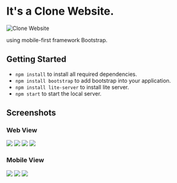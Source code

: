 
# It's a Clone Website.
![Clone Website](https://attainu.com)

using mobile-first framework Bootstrap.
## Getting Started
- `npm install` to install all required dependencies.
- `npm install bootstrap` to add bootstrap into your application.
- `npm install lite-server` to install lite server.
- `npm start` to start the local server.


## Screenshots
### Web View
![](screenshot/Screenshot1.png)
![](screenshot/Screenshot2.png)
![](screenshot/Screenshot3.png)
![](screenshot/Screenshot4.png)
### Mobile View
![](screenshot/Screenshot5.png)
![](screenshot/Screenshot6.png)
![](screenshot/Screenshot7.png)

